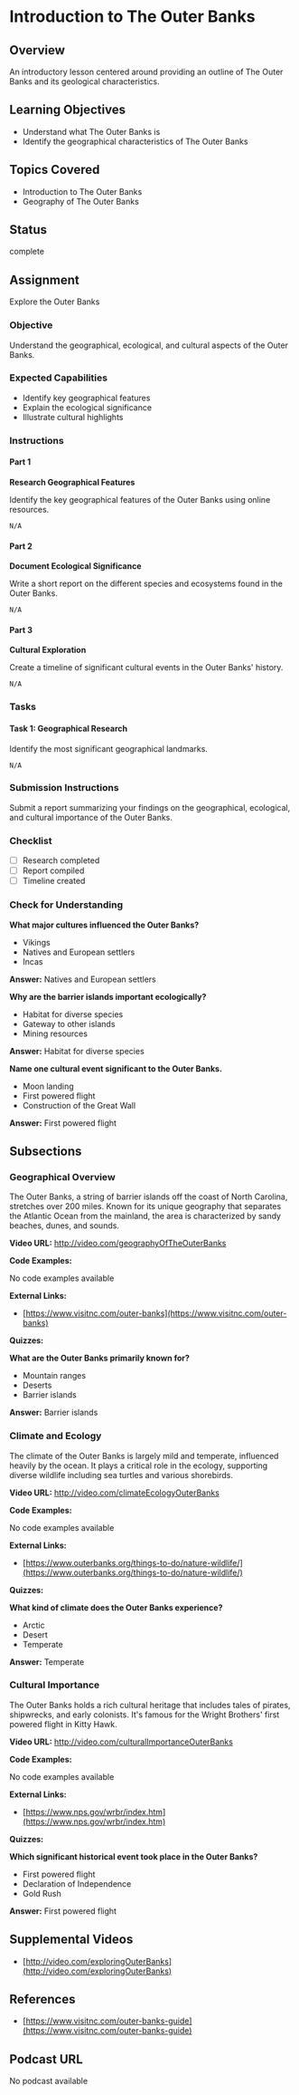 # Introduction to The Outer Banks

## Overview

An introductory lesson centered around providing an outline of The Outer Banks and its geological characteristics.

## Learning Objectives

- Understand what The Outer Banks is
- Identify the geographical characteristics of The Outer Banks

## Topics Covered

- Introduction to The Outer Banks
- Geography of The Outer Banks

## Status

complete

## Assignment

Explore the Outer Banks

### Objective

Understand the geographical, ecological, and cultural aspects of the Outer Banks.

### Expected Capabilities

- Identify key geographical features
- Explain the ecological significance
- Illustrate cultural highlights

### Instructions

#### Part 1

**Research Geographical Features**

Identify the key geographical features of the Outer Banks using online resources.

```
N/A
```

#### Part 2

**Document Ecological Significance**

Write a short report on the different species and ecosystems found in the Outer Banks.

```
N/A
```

#### Part 3

**Cultural Exploration**

Create a timeline of significant cultural events in the Outer Banks' history.

```
N/A
```

### Tasks

#### Task 1: Geographical Research

Identify the most significant geographical landmarks.

```
N/A
```

### Submission Instructions

Submit a report summarizing your findings on the geographical, ecological, and cultural importance of the Outer Banks.

### Checklist

- [ ] Research completed
- [ ] Report compiled
- [ ] Timeline created

### Check for Understanding

**What major cultures influenced the Outer Banks?**

- Vikings
- Natives and European settlers
- Incas

**Answer:** Natives and European settlers

**Why are the barrier islands important ecologically?**

- Habitat for diverse species
- Gateway to other islands
- Mining resources

**Answer:** Habitat for diverse species

**Name one cultural event significant to the Outer Banks.**

- Moon landing
- First powered flight
- Construction of the Great Wall

**Answer:** First powered flight

## Subsections

### Geographical Overview

The Outer Banks, a string of barrier islands off the coast of North Carolina, stretches over 200 miles. Known for its unique geography that separates the Atlantic Ocean from the mainland, the area is characterized by sandy beaches, dunes, and sounds.

**Video URL:** http://video.com/geographyOfTheOuterBanks

**Code Examples:**

No code examples available

**External Links:**

- [https://www.visitnc.com/outer-banks](https://www.visitnc.com/outer-banks)

**Quizzes:**

**What are the Outer Banks primarily known for?**

- Mountain ranges
- Deserts
- Barrier islands

**Answer:** Barrier islands

### Climate and Ecology

The climate of the Outer Banks is largely mild and temperate, influenced heavily by the ocean. It plays a critical role in the ecology, supporting diverse wildlife including sea turtles and various shorebirds.

**Video URL:** http://video.com/climateEcologyOuterBanks

**Code Examples:**

No code examples available

**External Links:**

- [https://www.outerbanks.org/things-to-do/nature-wildlife/](https://www.outerbanks.org/things-to-do/nature-wildlife/)

**Quizzes:**

**What kind of climate does the Outer Banks experience?**

- Arctic
- Desert
- Temperate

**Answer:** Temperate

### Cultural Importance

The Outer Banks holds a rich cultural heritage that includes tales of pirates, shipwrecks, and early colonists. It's famous for the Wright Brothers' first powered flight in Kitty Hawk.

**Video URL:** http://video.com/culturalImportanceOuterBanks

**Code Examples:**

No code examples available

**External Links:**

- [https://www.nps.gov/wrbr/index.htm](https://www.nps.gov/wrbr/index.htm)

**Quizzes:**

**Which significant historical event took place in the Outer Banks?**

- First powered flight
- Declaration of Independence
- Gold Rush

**Answer:** First powered flight

## Supplemental Videos

- [http://video.com/exploringOuterBanks](http://video.com/exploringOuterBanks)

## References

- [https://www.visitnc.com/outer-banks-guide](https://www.visitnc.com/outer-banks-guide)

## Podcast URL

No podcast available